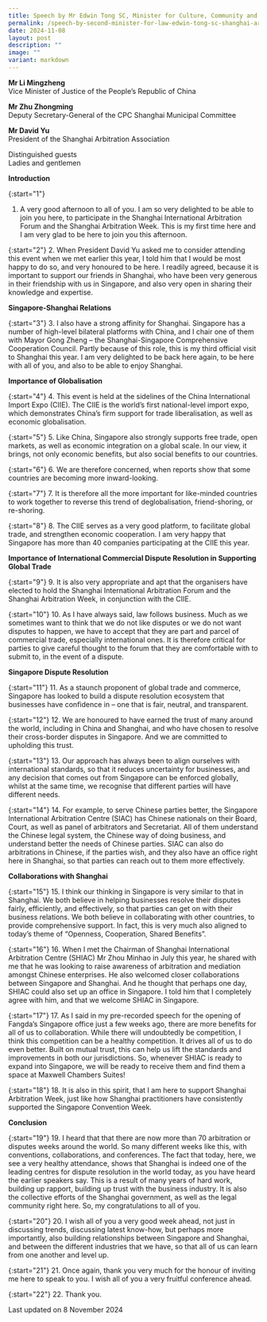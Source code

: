 ```yaml
---
title: Speech by Mr Edwin Tong SC, Minister for Culture, Community and Youth, and Second Minister for Law, at the 6th Shanghai International Arbitration Forum and the Opening Ceremony of Shanghai Arbitration Week 2024
permalink: /speech-by-second-minister-for-law-edwin-tong-sc-shanghai-arbitration-week-2024/
date: 2024-11-08
layout: post
description: ""
image: ""
variant: markdown
---
```

**Mr Li Mingzheng**<br>
Vice Minister of Justice of the People’s Republic of China

**Mr Zhu Zhongming**<br>
Deputy Secretary-General of the CPC Shanghai Municipal Committee

**Mr David Yu**<br>
President of the Shanghai Arbitration Association

Distinguished guests<br>
Ladies and gentlemen

**Introduction**

{:start="1"}
1. A very good afternoon to all of you. I am so very delighted to be able to join you here, to participate in the Shanghai International Arbitration Forum and the Shanghai Arbitration Week. This is my first time here and I am very glad to be here to join you this afternoon.

{:start="2"}
2. When President David Yu asked me to consider attending this event when we met earlier this year, I told him that I would be most happy to do so, and very honoured to be here. I readily agreed, because it is important to support our friends in Shanghai, who have been very generous in their friendship with us in Singapore, and also very open in sharing their knowledge and expertise.

**Singapore-Shanghai Relations**

{:start="3"}
3. I also have a strong affinity for Shanghai. Singapore has a number of high-level bilateral platforms with China, and I chair one of them with Mayor Gong Zheng – the Shanghai-Singapore Comprehensive Cooperation Council. Partly because of this role, this is my third official visit to Shanghai this year. I am very delighted to be back here again, to be here with all of you, and also to be able to enjoy Shanghai.

**Importance of Globalisation**

{:start="4"}
4. This event is held at the sidelines of the China International Import Expo (CIIE). The CIIE is the world’s first national-level import expo, which demonstrates China’s firm support for trade liberalisation, as well as economic globalisation.

{:start="5"}
5. Like China, Singapore also strongly supports free trade, open markets, as well as economic integration on a global scale. In our view, it brings, not only economic benefits, but also social benefits to our countries.

{:start="6"}
6. We are therefore concerned, when reports show that some countries are becoming more inward-looking.

{:start="7"}
7. It is therefore all the more important for like-minded countries to work together to reverse this trend of deglobalisation, friend-shoring, or re-shoring.

{:start="8"}
8. The CIIE serves as a very good platform, to facilitate global trade, and strengthen economic cooperation. I am very happy that Singapore has more than 40 companies participating at the CIIE this year.

**Importance of International Commercial Dispute Resolution in Supporting Global Trade**

{:start="9"}
9. It is also very appropriate and apt that the organisers have elected to hold the Shanghai International Arbitration Forum and the Shanghai Arbitration Week, in conjunction with the CIIE.

{:start="10"}
10. As I have always said, law follows business. Much as we sometimes want to think that we do not like disputes or we do not want disputes to happen, we have to accept that they are part and parcel of commercial trade, especially international ones. It is therefore critical for parties to give careful thought to the forum that they are comfortable with to submit to, in the event of a dispute.

**Singapore Dispute Resolution**

{:start="11"}
11. As a staunch proponent of global trade and commerce, Singapore has looked to build a dispute resolution ecosystem that businesses have confidence in – one that is fair, neutral, and transparent.

{:start="12"}
12. We are honoured to have earned the trust of many around the world, including in China and Shanghai, and who have chosen to resolve their cross-border disputes in Singapore. And we are committed to upholding this trust.

{:start="13"}
13. Our approach has always been to align ourselves with international standards, so that it reduces uncertainty for businesses, and any decision that comes out from Singapore can be enforced globally, whilst at the same time, we recognise that different parties will have different needs.

{:start="14"}
14. For example, to serve Chinese parties better, the Singapore International Arbitration Centre (SIAC) has Chinese nationals on their Board, Court, as well as panel of arbitrators and Secretariat. All of them understand the Chinese legal system, the Chinese way of doing business, and understand better the needs of Chinese parties. SIAC can also do arbitrations in Chinese, if the parties wish, and they also have an office right here in Shanghai, so that parties can reach out to them more effectively.

**Collaborations with Shanghai**

{:start="15"}
15. I think our thinking in Singapore is very similar to that in Shanghai. We both believe in helping businesses resolve their disputes fairly, efficiently, and effectively, so that parties can get on with their business relations. We both believe in collaborating with other countries, to provide comprehensive support. In fact, this is very much also aligned to today’s theme of “Openness, Cooperation, Shared Benefits”.

{:start="16"}
16. When I met the Chairman of Shanghai International Arbitration Centre (SHIAC) Mr Zhou Minhao in July this year, he shared with me that he was looking to raise awareness of arbitration and mediation amongst Chinese enterprises. He also welcomed closer collaborations between Singapore and Shanghai. And he thought that perhaps one day, SHIAC could also set up an office in Singapore. I told him that I completely agree with him, and that we welcome SHIAC in Singapore.

{:start="17"}
17. As I said in my pre-recorded speech for the opening of Fangda’s Singapore office just a few weeks ago, there are more benefits for all of us to collaboration. While there will
undoubtedly be competition, I think this competition can be a healthy competition. It drives all of us to do even better. Built on mutual trust, this can help us lift the standards and improvements in both our jurisdictions. So, whenever SHIAC is ready to expand into Singapore, we will be ready to receive them and find them a space at Maxwell Chambers Suites!

{:start="18"}
18. It is also in this spirit, that I am here to support Shanghai Arbitration Week, just like how Shanghai practitioners have consistently supported the Singapore Convention Week.

**Conclusion**

{:start="19"}
19. I heard that that there are now more than 70 arbitration or disputes weeks around the world. So many different weeks like this, with conventions, collaborations, and conferences. The fact that today, here, we see a very healthy attendance, shows that Shanghai is indeed one of the leading centres for dispute resolution in the world today, as you have heard the earlier speakers say. This is a result of many years of hard work, building up rapport, building up trust with the business industry. It is also the collective efforts of the Shanghai government, as well as the legal community right here. So, my congratulations to all of you.

{:start="20"}
20. I wish all of you a very good week ahead, not just in discussing trends, discussing latest know-how, but perhaps more importantly, also building relationships between Singapore and Shanghai, and between the different industries that we have, so that all of us can learn from one another and level up.

{:start="21"}
21. Once again, thank you very much for the honour of inviting me here to speak to you. I wish all of you a very fruitful conference ahead.

{:start="22"}
22. Thank you.

<p class="right-side-updated">Last updated on 8 November 2024</p>
